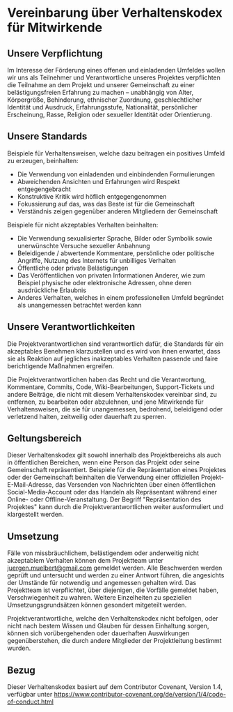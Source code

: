 # Vereinbarung über Verhaltenskodex für Mitwirkende

## Unsere Verpflichtung

Im Interesse der Förderung eines offenen und einladenden Umfeldes wollen wir uns als
Teilnehmer und Verantwortliche unseres Projektes verpflichten die Teilnahme an dem
Projekt und unserer Gemeinschaft zu einer belästigungsfreien Erfahrung zu machen –
unabhängig von Alter, Körpergröße, Behinderung, ethnischer Zuordnung, geschlechtlicher
Identität und Ausdruck, Erfahrungsstufe, Nationalität, persönlicher Erscheinung, Rasse,
Religion oder sexueller Identität oder Orientierung.

## Unsere Standards

Beispiele für Verhaltensweisen, welche dazu beitragen ein positives Umfeld zu erzeugen,
beinhalten:

-   Die Verwendung von einladenden und einbindenden Formulierungen
-   Abweichenden Ansichten und Erfahrungen wird Respekt entgegengebracht
-   Konstruktive Kritik wird höflich entgegengenommen
-   Fokussierung auf das, was das Beste ist für die Gemeinschaft
-   Verständnis zeigen gegenüber anderen Mitgliedern der Gemeinschaft

Beispiele für nicht akzeptables Verhalten beinhalten:

-   Die Verwendung sexualisierter Sprache, Bilder oder Symbolik sowie unerwünschte
    Versuche sexueller Anbahnung
-   Beleidigende / abwertende Kommentare, persönliche oder politische Angriffe, Nutzung
    des Internets für unbilliges Verhalten
-   Öffentliche oder private Belästigungen
-   Das Veröffentlichen von privaten Informationen Anderer, wie zum Beispiel physische
    oder elektronische Adressen, ohne deren ausdrückliche Erlaubnis
-   Anderes Verhalten, welches in einem professionellen Umfeld begründet als
    unangemessen betrachtet werden kann

## Unsere Verantwortlichkeiten

Die Projektverantwortlichen sind verantwortlich dafür, die Standards für ein akzeptables
Benehmen klarzustellen und es wird von ihnen erwartet, dass sie als Reaktion auf
jegliches inakzeptables Verhalten passende und faire berichtigende Maßnahmen ergreifen.

Die Projektverantwortlichen haben das Recht und die Verantwortung, Kommentare, Commits,
Code, Wiki-Bearbeitungen, Support-Tickets und andere Beiträge, die nicht mit diesem
Verhaltenskodex vereinbar sind, zu entfernen, zu bearbeiten oder abzulehnen, und jene
Mitwirkende für Verhaltensweisen, die sie für unangemessen, bedrohend, beleidigend oder
verletzend halten, zeitweilig oder dauerhaft zu sperren.

## Geltungsbereich

Dieser Verhaltenskodex gilt sowohl innerhalb des Projektbereichs als auch in
öffentlichen Bereichen, wenn eine Person das Projekt oder seine Gemeinschaft
repräsentiert. Beispiele für die Repräsentation eines Projektes oder der Gemeinschaft
beinhalten die Verwendung einer offiziellen Projekt-E-Mail-Adresse, das Versenden von
Nachrichten über einen öffentlichen Social-Media-Account oder das Handeln als
Repräsentant während einer Online- oder Offline-Veranstaltung. Der Begriff
"Repräsentation des Projektes" kann durch die Projektverantwortlichen weiter
ausformuliert und klargestellt werden.

## Umsetzung

Fälle von missbräuchlichem, belästigendem oder anderweitig nicht akzeptablem Verhalten
können dem Projektteam unter juergen.muelbert@gmail.com gemeldet werden. Alle
Beschwerden werden geprüft und untersucht und werden zu einer Antwort führen, die
angesichts der Umstände für notwendig und angemessen gehalten wird. Das Projektteam ist
verpflichtet, über diejenigen, die Vorfälle gemeldet haben, Verschwiegenheit zu wahren.
Weitere Einzelheiten zu speziellen Umsetzungsgrundsätzen können gesondert mitgeteilt
werden.

Projektverantwortliche, welche den Verhaltenskodex nicht befolgen, oder nicht nach
bestem Wissen und Glauben für dessen Einhaltung sorgen, können sich vorübergehenden oder
dauerhaften Auswirkungen gegenüberstehen, die durch andere Mitglieder der Projektleitung
bestimmt wurden.

## Bezug

Dieser Verhaltenskodex basiert auf dem Contributor Covenant, Version 1.4, verfügbar
unter <https://www.contributor-covenant.org/de/version/1/4/code-of-conduct.html>